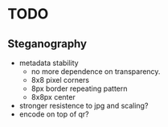 # TODO

## Steganography

- metadata stability
  - no more dependence on transparency.
  - 8x8 pixel corners
  - 8px border repeating pattern
  - 8x8px center
- stronger resistence to jpg and scaling?
- encode on top of qr?
